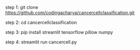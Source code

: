 step 1: git clone https://github.com/codingacharya/cancercellclassification.git

step 2: cd cancercellclassification

step 3: pip install streamlit tensorflow pillow numpy

step 4: streamlit run cancercell.py
